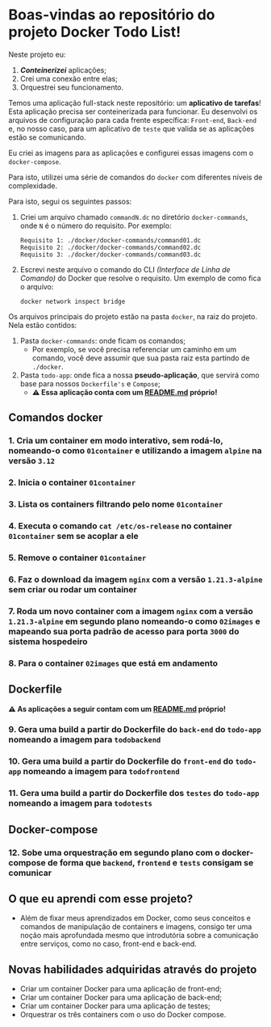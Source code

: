 # Boas-vindas ao repositório do projeto Docker Todo List!

Neste projeto eu:

1. **_Conteinerizei_** aplicações;
1. Crei uma conexão entre elas;
1. Orquestrei seu funcionamento.

Temos uma aplicação full-stack neste repositório: um **aplicativo de tarefas**! Esta aplicação precisa ser conteinerizada para funcionar. Eu desenvolvi os arquivos de configuração para cada frente específica: `Front-end`, `Back-end` e, no nosso caso, para um aplicativo de `teste` que valida se as aplicações estão se comunicando.

Eu criei as imagens para as aplicações e configurei essas imagens com o `docker-compose`.

Para isto, utilizei uma série de comandos do `docker` com diferentes níveis de complexidade.

Para isto, segui os seguintes passos:

1. Criei um arquivo chamado `commandN.dc` no diretório `docker-commands`, onde `N` é o número do requisito. Por exemplo:

    ```text
    Requisito 1: ./docker/docker-commands/command01.dc
    Requisito 2: ./docker/docker-commands/command02.dc
    Requisito 3: ./docker/docker-commands/command03.dc
    ```

2. Escrevi neste arquivo o comando do CLI *(Interface de Linha de Comando)* do Docker que resolve o requisito. Um exemplo de como fica o arquivo:

    ```dc
    docker network inspect bridge
    ```

Os arquivos principais do projeto estão na pasta `docker`, na raiz do projeto. Nela estão contidos:

1. Pasta `docker-commands`: onde ficam os comandos;
   - Por exemplo, se você precisa referenciar um caminho em um comando, você deve assumir que sua pasta raiz esta partindo de `./docker`.
2. Pasta `todo-app`: onde fica a nossa **pseudo-aplicação**, que servirá como base para nossos `Dockerfile's` e `Compose`;
   - **⚠️ Essa aplicação conta com um [**README.md**](./docker/todo-app/README.md) próprio!**

</details>

## Comandos docker

### 1. Cria um container em modo interativo, sem rodá-lo, nomeando-o como `01container` e utilizando a imagem `alpine` na versão `3.12`

### 2. Inicia o container `01container`

### 3. Lista os containers filtrando pelo nome `01container`

### 4. Executa o comando `cat /etc/os-release` no container `01container` sem se acoplar a ele

### 5. Remove o container `01container`

### 6. Faz o download da imagem `nginx` com a versão `1.21.3-alpine` sem criar ou rodar um container

### 7. Roda um novo container com a imagem  `nginx` com a versão `1.21.3-alpine` em segundo plano nomeando-o como `02images` e mapeando sua porta padrão de acesso para porta `3000` do sistema hospedeiro

### 8. Para o container `02images` que está em andamento

## Dockerfile

**⚠️ As aplicações a seguir contam com um [**README.md**](./docker/todo-app/README.md) próprio!**

### 9. Gera uma build a partir do Dockerfile do `back-end` do `todo-app` nomeando a imagem para `todobackend`

### 10. Gera uma build a partir do Dockerfile do `front-end` do `todo-app` nomeando a imagem para `todofrontend`

### 11. Gera uma build a partir do Dockerfile dos `testes` do `todo-app` nomeando a imagem para `todotests`

## Docker-compose

### 12. Sobe uma orquestração em segundo plano com o docker-compose de forma que `backend`, `frontend` e `tests` consigam se comunicar


## O que eu aprendi com esse projeto?

- Além de fixar meus aprendizados em Docker, como seus conceitos e comandos de manipulação de containers e imagens, consigo ter uma noção mais aprofundada mesmo que introdutória sobre a comunicação entre serviços, como no caso, front-end e back-end.

## Novas habilidades adquiridas através do projeto

- Criar um container Docker para uma aplicação de front-end;
- Criar um container Docker para uma aplicação de back-end;
- Criar um container Docker para uma aplicação de testes;
- Orquestrar os três containers com o uso do Docker compose.
